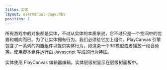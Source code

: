 ```yaml
---
title: 实体
layout: usermanual-page.hbs
position: 1
---
```


所有游戏中的对象都是实体，不过从实体的本质来说，它不过只是一个空间中的位置和朝向而已。为了让实体拥有行为，我们必须给它加上组件。PlayCanvas 引擎包含了一系列的内置组件以提供实体行为，如渲染一个3D模型或者播放一段音频等。使用脚本组件运行由 Javascript 写成的行为特征。

实体使用 PlayCanvas 编辑器编辑。实体层级树显示在层级树面板中。

